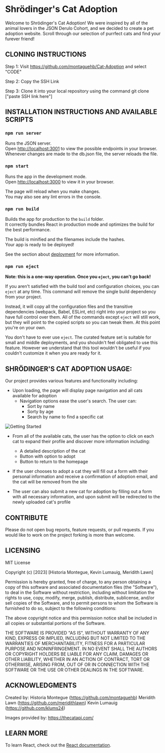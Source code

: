 # Shrödinger's Cat Adoption
Welcome to Shrödinger's Cat Adoption!
We were inspired by all of the animal lovers in the JSON Derulo Cohort, and we decided to create a pet adoption website.
Scroll through our selection of purrfect cats and find your furever friend!

## CLONING INSTRUCTIONS

Step 1: Visit https://github.com/montaguehb/Cat-Adoption and select "CODE"

Step 2: Copy the SSH Link 

Step 3: Clone it into your local repository using the command git clone ["paste SSH link here"]

## INSTALLATION INSTRUCTIONS AND AVAILABLE SCRIPTS
### `npm run server`

Runs the JSON server.\
Open [http://localhost:3001](http://localhost:3001) to view the possible endpoints in your browser.\
Whenever changes are made to the db.json file, the server reloads the file.

### `npm start`

Runs the app in the development mode.\
Open [http://localhost:3000](http://localhost:3000) to view it in your browser.

The page will reload when you make changes.\
You may also see any lint errors in the console.

### `npm run build`

Builds the app for production to the `build` folder.\
It correctly bundles React in production mode and optimizes the build for the best performance.

The build is minified and the filenames include the hashes.\
Your app is ready to be deployed!

See the section about [deployment](https://facebook.github.io/create-react-app/docs/deployment) for more information.

### `npm run eject`

**Note: this is a one-way operation. Once you `eject`, you can't go back!**

If you aren't satisfied with the build tool and configuration choices, you can `eject` at any time. This command will remove the single build dependency from your project.

Instead, it will copy all the configuration files and the transitive dependencies (webpack, Babel, ESLint, etc) right into your project so you have full control over them. All of the commands except `eject` will still work, but they will point to the copied scripts so you can tweak them. At this point you're on your own.

You don't have to ever use `eject`. The curated feature set is suitable for small and middle deployments, and you shouldn't feel obligated to use this feature. However we understand that this tool wouldn't be useful if you couldn't customize it when you are ready for it.

## SHRÖDINGER'S CAT ADOPTION USAGE:

Our project provides various features and functionality including:

- Upon loading, the page will display page navigation and all cats available for adoption
    - Navigation options ease the user's search. The user can:
        - Sort by name
        - Sorty by age
        - Search by name to find a specific cat 

![Getting Started](images/gif1.gif)
- From all of the available cats, the user has the option to click on each cat to expand their profile and discover more information including:
    - A detailed description of the cat
    - Button with option to adopt
    - Button to return to the homepage

- If the user chooses to adopt a cat they will fill out a form with their personal information and receive a confirmation of adoption email, and the cat will be removed from the site

- The user can also submit a new cat for adoption by filling out a form with all necessary information, and upon submit will be redirected to the newly uploaded cat's profile

## CONTRIBUTE
Please do not open bug reports, feature requests, or pull requests. If you would like to work on the project forking is more than welcome.

## LICENSING 
MIT License

Copyright (c) [2023] [Historia Montegue, Kevin Lumauig, Meridith Lawn]

Permission is hereby granted, free of charge, to any person obtaining a copy
of this software and associated documentation files (the "Software"), to deal
in the Software without restriction, including without limitation the rights
to use, copy, modify, merge, publish, distribute, sublicense, and/or sell
copies of the Software, and to permit persons to whom the Software is
furnished to do so, subject to the following conditions:

The above copyright notice and this permission notice shall be included in all
copies or substantial portions of the Software.

THE SOFTWARE IS PROVIDED "AS IS", WITHOUT WARRANTY OF ANY KIND, EXPRESS OR
IMPLIED, INCLUDING BUT NOT LIMITED TO THE WARRANTIES OF MERCHANTABILITY,
FITNESS FOR A PARTICULAR PURPOSE AND NONINFRINGEMENT. IN NO EVENT SHALL THE
AUTHORS OR COPYRIGHT HOLDERS BE LIABLE FOR ANY CLAIM, DAMAGES OR OTHER
LIABILITY, WHETHER IN AN ACTION OF CONTRACT, TORT OR OTHERWISE, ARISING FROM,
OUT OF OR IN CONNECTION WITH THE SOFTWARE OR THE USE OR OTHER DEALINGS IN THE
SOFTWARE.

## ACKNOWLEDGMENTS
Created by: 
Historia Montegue (https://github.com/montaguehb)
Meridith Lawn (https://github.com/meridithlawn)
Kevin Lumauig (https://github.com/klums24)

Images provided by: https://thecatapi.com/

## LEARN MORE

To learn React, check out the [React documentation](https://reactjs.org/).